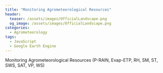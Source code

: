 ```yaml
---
title: "Monitoring Agrometeorological Resources"
header:
  teaser: /assets/images/OfficialLandscape.png
  og_image: /assets/images/OfficialLandscape.png
categories:
  - Agrometeorology
tags:
  - JavaScript
  - Google Earth Engine
---
```


Monitoring Agrometeorological Resources (P-RAIN, Evap-ETP, RH, SM, ST, SWS, SAT, VP, WS)
